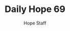 ---
image: /assets/img/daily-hope-default-artwork.png
title: Daily Hope 69
number: 69
categories:
  - Daily Hope
author: Hope Staff
notes: Daily Hope 69
embed: >-
  <iframe src="https://open.spotify.com/embed/episode/7lovlfQ8K3Z2YYa4lieNq0?utm_source=generator" width="400px" height="102px" frameborder=“0" scrolling=“no”></iframe>
---